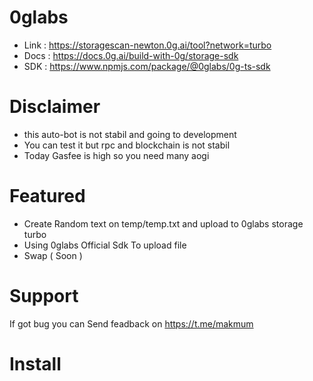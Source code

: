 ﻿# 0glabs

- Link : https://storagescan-newton.0g.ai/tool?network=turbo
- Docs : https://docs.0g.ai/build-with-0g/storage-sdk
- SDK : https://www.npmjs.com/package/@0glabs/0g-ts-sdk

# Disclaimer

- this auto-bot is not stabil and going to development
- You can test it but rpc and blockchain is not stabil
- Today Gasfee is high so you need many aogi

# Featured

- Create Random text on temp/temp.txt and upload to 0glabs storage turbo
- Using 0glabs Official Sdk To upload file
- Swap ( Soon )

# Support

If got bug you can Send feadback on https://t.me/makmum

# Install
